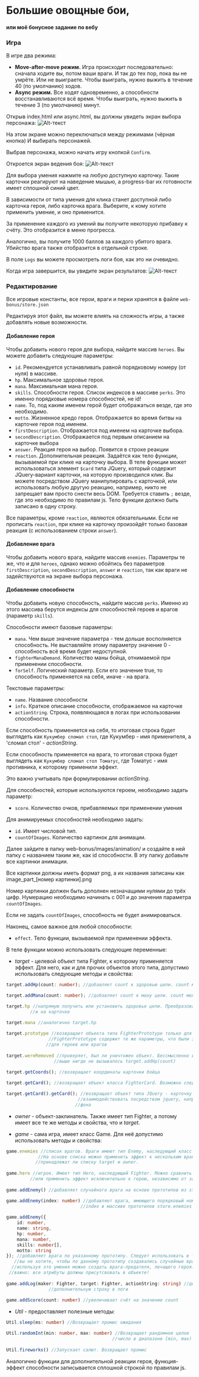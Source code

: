 # Большие овощные бои,
#### или моё бонусное задание по вебу

### Игра
В игре два режима:
- **Move-after-move режим.** 
Игра происходит последовательно: 
сначала ходите вы, потом ваши враги. И так до тех пор,
пока вы не умрёте. Или не выиграете. Чтобы выиграть, нужно
выжить в течение 40 (по умолчанию) ходов.
- **Async режим.** Все ходят одновременно, а способности
восстанавливаются всё время. Чтобы выиграть, нужно выжить
в течение 3 (по умолчанию) минут.

Открыв index.html или async.html, вы должны увидеть экран
выбора персонажа:
![Alt-текст](./description/images/1.png 'Экран выбора героя')

На этом экране можно переключаться между режимами (чёрная кнопка)
И выбирать персонажей.

Выбрав персонажа, можно начать игру кнопкой `Confirm`.

Откроется экран ведения боя:
![Alt-текст](./description/images/2.png 'Экран ведения боя')

Для выбора умения нажмите на любую доступную карточку.
Такие карточки реагируют на наведение мышью, а progress-bar
их готовности имеет сплошной синий цвет.

В зависимости от типа умения для клика станет доступной либо
карточка героя, либо карточка врага. Выберите, к кому хотите
применить умение, и оно применится.

За применение каждого из умений вы получите некоторую
прибавку к счёту. Это отобразится в меню прогресса.

Аналогично, вы получите 1000 баллов за каждого убитого врага.
Убийство врага также отобразится в отдельной строке.

В поле `Logs` вы можете просмотреть логи боя, как это ни очевидно.

Когда игра завершится, вы увидите экран результатов:
![Alt-текст](./description/images/3.png 'Экран результатов')


### Редактирование
Все игровые константы, все герои, враги и перки хранятся в
файле
`web-bonus/store.json`

Редактируя этот файл, вы можете влиять на сложность игры, а также
добавлять новые возможности.

#### Добавление героя
Чтобы добавить нового героя для выбора, найдите массив `heroes`.
Вы можете добавить следующие параметры:
- `id`. Рекомендуется устанавливать равной порядковому номеру
(от нуля) в массиве.
- `hp`. Максимальное здоровье героя.
- `mana`. Максимальная мана героя.
- `skills`. Способности героя. Список индексов в массиве `perks`. 
Это именно порядковые номера способностей, не id!
- `name`. То, под каким именем герой будет отображаться везде,
где это необходимо.
- `motto`. Жизненное кредо героя. Отображается во время битвы
на карточке героя под именем.
- `firstDescription`. Отображается под именем на карточке
выбора.
- `secondDescription`. Отображается под первым описанием
на карточке выбора
- `answer`. Реакция героя на выбор. Появится в строке реакции
- `reaction`. Дополнительная реакция. Задаётся как тело
функции, вызываемой при клике на карточку выбора. В теле функции
может использоваться элемент `$card` типа JQuery, который содержит
JQuery-вариант карточки, на которую производился клик. Вы можете
посредством JQuery манипулировать с карточкой, или использовать любую другую
реакцию, например, никто не запрещает вам просто снести весь DOM. 
Требуется ставить `;` везде, где это необходимо по правилам js. 
Тело функции должно быть записано в одну строку.

Все параметры, кроме `reaction`, являются обязательными. Если не прописать
`reaction`, при клике на карточку произойдёт только базовая реакция 
(с использованием строки `answer`).

#### Добавление врага
Чтобы добавить нового врага, найдите массив `enemies`.
Параметры те же, что и для `heroes`, однако можно обойтись без параметров
`firstDescription`, `secondDescription`, `answer` и `reaction`, так как
враги не задействуются на экране выбора персонажа.

#### Добавление способности
Чтобы добавить новую способность, найдите массив `perks`.
Именно из этого массива берутся индексы для способностей героев и врагов 
(параметр `skills`).

Способности имеют базовые параметры:
- `mana`. Чем выше значение параметра - тем дольше восполняется способность.
Не выставляйте этому параметру значение 0 - способность всё время будет
недоступной.
- `fighterManaDemand`. Количество маны бойца, отнимаемой при применении
способности.
- `forSelf`. Логический параметр. Если его значение true, то способность
применяется на себя, иначе - на врага.

Текстовые параметры:
- `name`. Название способности
- `info`. Краткое описание способности, отображаемое на карточке
- `actionString`. Строка, появляющаяся в логах при использовании способности.

Если способность применяется на себя, то итоговая строка будет выглядеть как
`Кукумбер сломал стол`, где Кукумбер - имя применителя, а 'сломал стол' - 
_actionString_.

Если способность применяется на врага, то итоговая строка будет выглядеть как
`Кукумбер сломал стол Томатус`, где Томатус - имя противника, к которому
применили эффект.

Это важно учитывать при формулировании _actionString_.

Для способностей, которые используются героем, необходимо задать параметр:
- `score`. Количество очков, прибавляемых при применении умения

Для анимируемых способностей необходимо задать:
- `id`. Имеет числовой тип.
- `countOfImages`. Количество картинок для анимации.

Далее зайдите в папку web-bonus/images/animation/ и создайте в ней папку
с названием таким же, как id способности. В эту папку добавьте все картинки анимации.

Все картинки должны иметь формат png, а их названия записаны как
image_part_[номер картинки].png 

Номер картинки должен быть дополнен незначащими нулями до трёх цифр. Нумерацию
необходимо начинать с 001 и до значения параметра `countOfImages`.

Если не задать `countOfImages`, способность не будет анимироваться.

Наконец, самое важное для любой способности:
- `effect`. Тело функции, вызываемой при применении эффекта.

В теле функции можно использовать следующие переменные:
* *target* - целевой объект типа Fighter, к которому применяется эффект. 
Для него, как и для прочих объектов этого типа, допустимо использовать
следующие методы и свойства:
``` typescript
target.addHp(count: number); //добавляет count к здоровью цели. count может быть отрицательным

target.addMana(count: number); //добавляет count к ману цели. count может быть отрицательным

target.hp //напрямую получить или установить здоровье цели. Преобразование отразится сразу
         //и на карточке
         
target.mana //аналогично target.hp

target.prototype //возвращает объекта типа FighterPrototype только для чтения. 
                //FighterPrototype содержит те же параметры, что были заданы в store
               //для героев или врагов
               
target.wereRemoved //проверяет, был ли уничтожен объект. Бессмысленно использовать, если
                  //выше нигде не вызывалось target.addHp(count)
                  
target.getCoords(); //возвращает координаты карточки бойца

target.getCard(); //возвращает объект класса FighterCard. Возможно следующее использование:

target.getCard().getCard(); //возвращает объект типа JQuery - карточку бойца. С ней можно
                           //взаимодействовать посредством jquery, например, изменить цвет
                          //фона
```

* *owner* - объект-заклинатель. Также имеет тип Fighter, 
а потому имеет все те же методы и свойства, что и *target*.

* *game* - сама игра, имеет класс Game. Для неё допустимо использовать методы и свойства:
``` typescript
game.enemies //список врагов. Враги имеют тип Enemy, наследующий класс Fighter.
            //На основе списка можно применить эффект к нескольким врагам, или проверить,
           //принадлежат ли списку target и owner.
           
game.hero //игрок. Имеет тип Hero, наследующий Fighter. Можно сравнить с target и owner
         //или применить эффект исключительно к герою, независимо от заклинателя и от цели
         
game.addEnemy() //добавляет случайного врага на основе прототипов из store.enemies

game.addEnemy(index: number) //добавляет врага, имеющего порядковый номер
                            //index в массиве прототипов store.enemies
                            
game.addEnemy({
    id: number,
    name: string,
    hp: number, 
    mana: number, 
    skills: number[], 
    motto: string
}); //добавляет врага по указанному прототипу. Следует использовать в том случае, когда
   //вы не хотите, чтобы по данному прототипу создавались случайные враги. Например,
  //используя это умения можно создать врага-предателя, лечащего героя.
 //важно: все атрибуты должны присутсвовать в объекте!
 
game.addLog(maker: Fighter, target: Fighter, actionString: string) //добавляет
                //дополнительную строку в логи
                
game.addScore(count: number) //увеличивает счёт на значение count
```

* *Util* - предоставляет полезные методы:
``` typescript
Util.sleep(ms: number) //Возвращает промис ожидания

Util.randomInt(min: number, max: number) //Возвращает рандомное целое 
                                        //число в диапазоне [min, max)
                                        
Util.fireworks() //Запускает салют. Возвращает промис
```

Аналогично функции для дополнительной реакции героя, функция-эффект способности записывается
сплошной строкой по правилам js.
